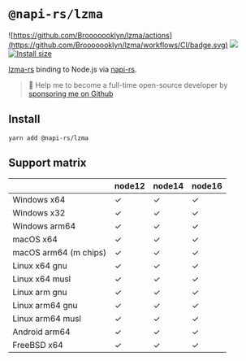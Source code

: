 # `@napi-rs/lzma`

![https://github.com/Brooooooklyn/lzma/actions](https://github.com/Brooooooklyn/lzma/workflows/CI/badge.svg)
![](https://img.shields.io/npm/dm/@napi-rs/lzma.svg?sanitize=true)
[![Install size](https://packagephobia.com/badge?p=@napi-rs/lzma)](https://packagephobia.com/result?p=@napi-rs/lzma)

[lzma-rs](https://docs.rs/lzma-rs) binding to Node.js via [napi-rs](https://napi.rs).

> 🚀 Help me to become a full-time open-source developer by [sponsoring me on Github](https://github.com/sponsors/Brooooooklyn)

## Install

```
yarn add @napi-rs/lzma
```

## Support matrix

|                       | node12 | node14 | node16 |
| --------------------- | ------ | ------ | ------ |
| Windows x64           | ✓      | ✓      | ✓      |
| Windows x32           | ✓      | ✓      | ✓      |
| Windows arm64         | ✓      | ✓      | ✓      |
| macOS x64             | ✓      | ✓      | ✓      |
| macOS arm64 (m chips) | ✓      | ✓      | ✓      |
| Linux x64 gnu         | ✓      | ✓      | ✓      |
| Linux x64 musl        | ✓      | ✓      | ✓      |
| Linux arm gnu         | ✓      | ✓      | ✓      |
| Linux arm64 gnu       | ✓      | ✓      | ✓      |
| Linux arm64 musl      | ✓      | ✓      | ✓      |
| Android arm64         | ✓      | ✓      | ✓      |
| FreeBSD x64           | ✓      | ✓      | ✓      |
